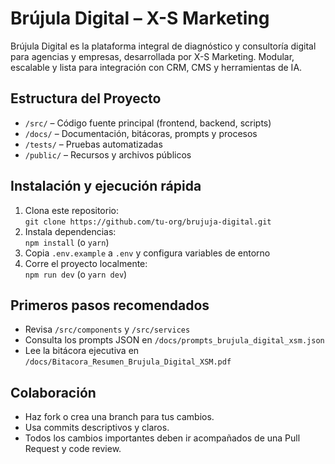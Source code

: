 # Brújula Digital – X-S Marketing

Brújula Digital es la plataforma integral de diagnóstico y consultoría digital para agencias y empresas, desarrollada por X-S Marketing. Modular, escalable y lista para integración con CRM, CMS y herramientas de IA.

## Estructura del Proyecto

- `/src/` – Código fuente principal (frontend, backend, scripts)
- `/docs/` – Documentación, bitácoras, prompts y procesos
- `/tests/` – Pruebas automatizadas
- `/public/` – Recursos y archivos públicos

## Instalación y ejecución rápida

1. Clona este repositorio:  
   `git clone https://github.com/tu-org/brujuja-digital.git`
2. Instala dependencias:  
   `npm install` (o `yarn`)
3. Copia `.env.example` a `.env` y configura variables de entorno
4. Corre el proyecto localmente:  
   `npm run dev` (o `yarn dev`)

## Primeros pasos recomendados

- Revisa `/src/components` y `/src/services`
- Consulta los prompts JSON en `/docs/prompts_brujula_digital_xsm.json`
- Lee la bitácora ejecutiva en `/docs/Bitacora_Resumen_Brujula_Digital_XSM.pdf`

## Colaboración

- Haz fork o crea una branch para tus cambios.
- Usa commits descriptivos y claros.
- Todos los cambios importantes deben ir acompañados de una Pull Request y code review.